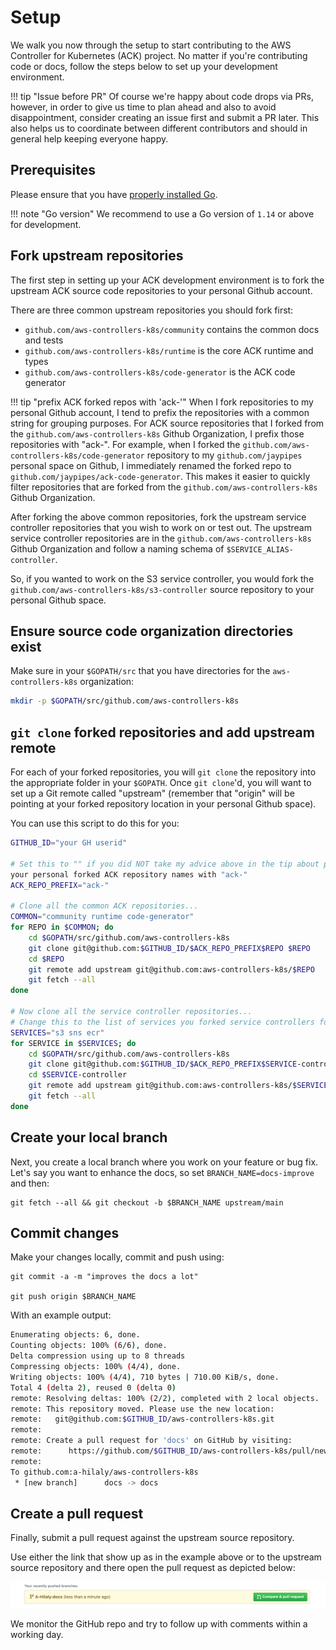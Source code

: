 # Setup 

We walk you now through the setup to start contributing to the AWS Controller
for Kubernetes (ACK) project. No matter if you're contributing code or docs,
follow the steps below to set up your development environment.

!!! tip "Issue before PR"
    Of course we're happy about code drops via PRs, however, in order to give
    us time to plan ahead and also to avoid disappointment, consider creating
    an issue first and submit a PR later. This also helps us to coordinate
    between different contributors and should in general help keeping everyone
    happy.

## Prerequisites

Please ensure that you have [properly installed Go][install-go].

[install-go]: https://golang.org/doc/install

!!! note "Go version"
    We recommend to use a Go version of `1.14` or above for development.

## Fork upstream repositories

The first step in setting up your ACK development environment is to fork the
upstream ACK source code repositories to your personal Github account.

There are three common upstream repositories you should fork first:

* `github.com/aws-controllers-k8s/community` contains the common docs and tests
* `github.com/aws-controllers-k8s/runtime` is the core ACK runtime and types
* `github.com/aws-controllers-k8s/code-generator` is the ACK code generator

!!! tip "prefix ACK forked repos with 'ack-'"
    When I fork repositories to my personal Github account, I tend to prefix
    the repositories with a common string for grouping purposes. For ACK source
    repositories that I forked from the `github.com/aws-controllers-k8s` Github
    Organization, I prefix those repositories with "ack-". For example, when I
    forked the `github.com/aws-controllers-k8s/code-generator` repository to my
    `github.com/jaypipes` personal space on Github, I immediately renamed the
    forked repo to `github.com/jaypipes/ack-code-generator`. This makes it easier
    to quickly filter repositories that are forked from the
    `github.com/aws-controllers-k8s` Github Organization.

After forking the above common repositories, fork the upstream service
controller repositories that you wish to work on or test out. The upstream
service controller repositories are in the `github.com/aws-controllers-k8s`
Github Organization and follow a naming schema of `$SERVICE_ALIAS-controller`.

So, if you wanted to work on the S3 service controller, you would fork the
`github.com/aws-controllers-k8s/s3-controller` source repository to your
personal Github space.

## Ensure source code organization directories exist

Make sure in your `$GOPATH/src` that you have directories for the
`aws-controllers-k8s` organization:

```bash
mkdir -p $GOPATH/src/github.com/aws-controllers-k8s
```

## `git clone` forked repositories and add upstream remote

For each of your forked repositories, you will `git clone` the repository into
the appropriate folder in your `$GOPATH`. Once `git clone`'d, you will want to
set up a Git remote called "upstream" (remember that "origin" will be pointing
at your forked repository location in your personal Github space).

You can use this script to do this for you:

```bash
GITHUB_ID="your GH userid"

# Set this to "" if you did NOT take my advice above in the tip about prefixing
your personal forked ACK repository names with "ack-"
ACK_REPO_PREFIX="ack-"

# Clone all the common ACK repositories...
COMMON="community runtime code-generator"
for REPO in $COMMON; do
    cd $GOPATH/src/github.com/aws-controllers-k8s
    git clone git@github.com:$GITHUB_ID/$ACK_REPO_PREFIX$REPO $REPO
    cd $REPO
    git remote add upstream git@github.com:aws-controllers-k8s/$REPO
    git fetch --all
done

# Now clone all the service controller repositories...
# Change this to the list of services you forked service controllers for...
SERVICES="s3 sns ecr"
for SERVICE in $SERVICES; do
    cd $GOPATH/src/github.com/aws-controllers-k8s
    git clone git@github.com:$GITHUB_ID/$ACK_REPO_PREFIX$SERVICE-controller $SERVICE-controller
    cd $SERVICE-controller
    git remote add upstream git@github.com:aws-controllers-k8s/$SERVICE-controller
    git fetch --all
done
```

## Create your local branch

Next, you create a local branch where you work on your feature or bug fix.
Let's say you want to enhance the docs, so set `BRANCH_NAME=docs-improve` and
then:

```
git fetch --all && git checkout -b $BRANCH_NAME upstream/main
```

## Commit changes

Make your changes locally, commit and push using:

```
git commit -a -m "improves the docs a lot"

git push origin $BRANCH_NAME
```

With an example output:

```bash
Enumerating objects: 6, done.
Counting objects: 100% (6/6), done.
Delta compression using up to 8 threads
Compressing objects: 100% (4/4), done.
Writing objects: 100% (4/4), 710 bytes | 710.00 KiB/s, done.
Total 4 (delta 2), reused 0 (delta 0)
remote: Resolving deltas: 100% (2/2), completed with 2 local objects.
remote: This repository moved. Please use the new location:
remote:   git@github.com:$GITHUB_ID/aws-controllers-k8s.git
remote: 
remote: Create a pull request for 'docs' on GitHub by visiting:
remote:      https://github.com/$GITHUB_ID/aws-controllers-k8s/pull/new/docs
remote: 
To github.com:a-hilaly/aws-controllers-k8s
 * [new branch]      docs -> docs
```

## Create a pull request

Finally, submit a pull request against the upstream source repository.

Use either the link that show up as in the example above or to the upstream 
source repository and there open the pull request as depicted below:

![images](../images/github-pr.png)

We monitor the GitHub repo and try to follow up with comments within a working
day.
